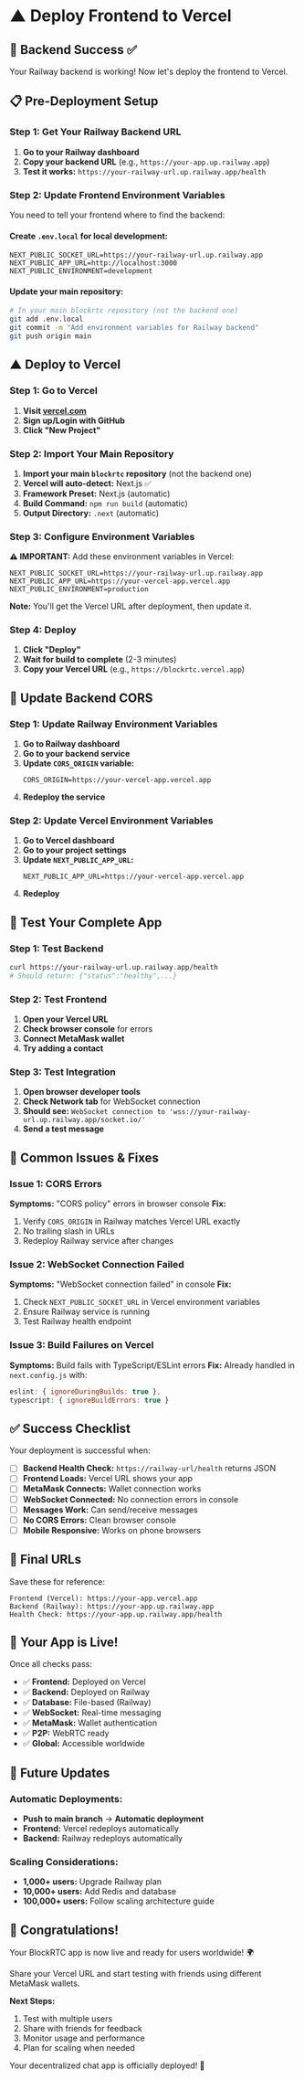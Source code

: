 # ▲ Deploy Frontend to Vercel

## 🎉 Backend Success ✅
Your Railway backend is working! Now let's deploy the frontend to Vercel.

## 📋 Pre-Deployment Setup

### Step 1: Get Your Railway Backend URL
1. **Go to your Railway dashboard**
2. **Copy your backend URL** (e.g., `https://your-app.up.railway.app`)
3. **Test it works:** `https://your-railway-url.up.railway.app/health`

### Step 2: Update Frontend Environment Variables

You need to tell your frontend where to find the backend:

#### Create `.env.local` for local development:
```env
NEXT_PUBLIC_SOCKET_URL=https://your-railway-url.up.railway.app
NEXT_PUBLIC_APP_URL=http://localhost:3000
NEXT_PUBLIC_ENVIRONMENT=development
```

#### Update your main repository:
```bash
# In your main blockrtc repository (not the backend one)
git add .env.local
git commit -m "Add environment variables for Railway backend"
git push origin main
```

## ▲ Deploy to Vercel

### Step 1: Go to Vercel
1. **Visit [vercel.com](https://vercel.com)**
2. **Sign up/Login with GitHub**
3. **Click "New Project"**

### Step 2: Import Your Main Repository
1. **Import your main `blockrtc` repository** (not the backend one)
2. **Vercel will auto-detect:** Next.js ✅
3. **Framework Preset:** Next.js (automatic)
4. **Build Command:** `npm run build` (automatic)
5. **Output Directory:** `.next` (automatic)

### Step 3: Configure Environment Variables
**⚠️ IMPORTANT:** Add these environment variables in Vercel:

```
NEXT_PUBLIC_SOCKET_URL=https://your-railway-url.up.railway.app
NEXT_PUBLIC_APP_URL=https://your-vercel-app.vercel.app
NEXT_PUBLIC_ENVIRONMENT=production
```

**Note:** You'll get the Vercel URL after deployment, then update it.

### Step 4: Deploy
1. **Click "Deploy"**
2. **Wait for build to complete** (2-3 minutes)
3. **Copy your Vercel URL** (e.g., `https://blockrtc.vercel.app`)

## 🔄 Update Backend CORS

### Step 1: Update Railway Environment Variables
1. **Go to Railway dashboard**
2. **Go to your backend service**
3. **Update `CORS_ORIGIN` variable:**
   ```
   CORS_ORIGIN=https://your-vercel-app.vercel.app
   ```
4. **Redeploy the service**

### Step 2: Update Vercel Environment Variables
1. **Go to Vercel dashboard**
2. **Go to your project settings**
3. **Update `NEXT_PUBLIC_APP_URL`:**
   ```
   NEXT_PUBLIC_APP_URL=https://your-vercel-app.vercel.app
   ```
4. **Redeploy**

## 🧪 Test Your Complete App

### Step 1: Test Backend
```bash
curl https://your-railway-url.up.railway.app/health
# Should return: {"status":"healthy",...}
```

### Step 2: Test Frontend
1. **Open your Vercel URL**
2. **Check browser console** for errors
3. **Connect MetaMask wallet**
4. **Try adding a contact**

### Step 3: Test Integration
1. **Open browser developer tools**
2. **Check Network tab** for WebSocket connection
3. **Should see:** `WebSocket connection to 'wss://your-railway-url.up.railway.app/socket.io/'`
4. **Send a test message**

## 🐛 Common Issues & Fixes

### Issue 1: CORS Errors
**Symptoms:** "CORS policy" errors in browser console
**Fix:**
1. Verify `CORS_ORIGIN` in Railway matches Vercel URL exactly
2. No trailing slash in URLs
3. Redeploy Railway service after changes

### Issue 2: WebSocket Connection Failed
**Symptoms:** "WebSocket connection failed" in console
**Fix:**
1. Check `NEXT_PUBLIC_SOCKET_URL` in Vercel environment variables
2. Ensure Railway service is running
3. Test Railway health endpoint

### Issue 3: Build Failures on Vercel
**Symptoms:** Build fails with TypeScript/ESLint errors
**Fix:** Already handled in `next.config.js` with:
```javascript
eslint: { ignoreDuringBuilds: true },
typescript: { ignoreBuildErrors: true }
```

## ✅ Success Checklist

Your deployment is successful when:

- [ ] **Backend Health Check:** `https://railway-url/health` returns JSON
- [ ] **Frontend Loads:** Vercel URL shows your app
- [ ] **MetaMask Connects:** Wallet connection works
- [ ] **WebSocket Connected:** No connection errors in console
- [ ] **Messages Work:** Can send/receive messages
- [ ] **No CORS Errors:** Clean browser console
- [ ] **Mobile Responsive:** Works on phone browsers

## 🎯 Final URLs

Save these for reference:

```
Frontend (Vercel): https://your-app.vercel.app
Backend (Railway): https://your-app.up.railway.app
Health Check: https://your-app.up.railway.app/health
```

## 🚀 Your App is Live!

Once all checks pass:
- ✅ **Frontend:** Deployed on Vercel
- ✅ **Backend:** Deployed on Railway  
- ✅ **Database:** File-based (Railway)
- ✅ **WebSocket:** Real-time messaging
- ✅ **MetaMask:** Wallet authentication
- ✅ **P2P:** WebRTC ready
- ✅ **Global:** Accessible worldwide

## 🔄 Future Updates

### Automatic Deployments:
- **Push to main branch** → **Automatic deployment**
- **Frontend:** Vercel redeploys automatically
- **Backend:** Railway redeploys automatically

### Scaling Considerations:
- **1,000+ users:** Upgrade Railway plan
- **10,000+ users:** Add Redis and database
- **100,000+ users:** Follow scaling architecture guide

## 🎉 Congratulations!

Your BlockRTC app is now live and ready for users worldwide! 🌍

Share your Vercel URL and start testing with friends using different MetaMask wallets.

**Next Steps:**
1. Test with multiple users
2. Share with friends for feedback
3. Monitor usage and performance
4. Plan for scaling when needed

Your decentralized chat app is officially deployed! 🚀
